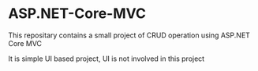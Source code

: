 # ASP.NET-Core-MVC
This repositary contains a small project of CRUD operation using ASP.NET Core MVC

It is simple UI based project, UI is not involved in this project
